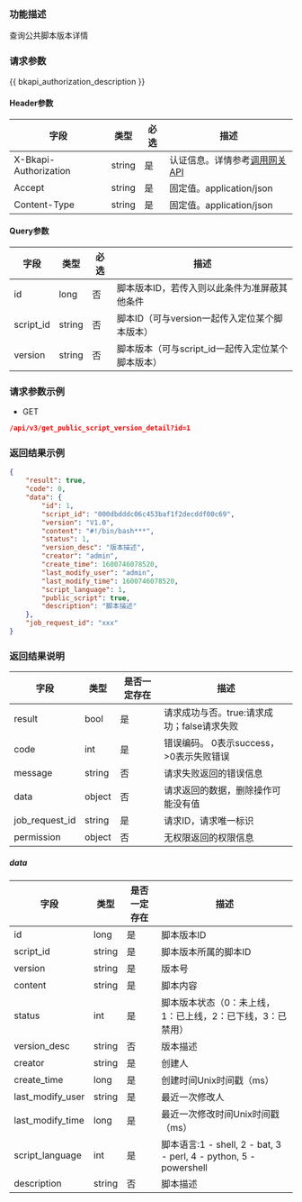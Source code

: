 ### 功能描述

查询公共脚本版本详情

### 请求参数

{{ bkapi_authorization_description }}

#### Header参数

| 字段                    | 类型     | 必选  | 描述                                                                                                                               |
|-----------------------|--------|-----|----------------------------------------------------------------------------------------------------------------------------------|
| X-Bkapi-Authorization | string | 是   | 认证信息。详情参考[调用网关 API](https://github.com/TencentBlueKing/BKDocs/blob/master/ZH/7.0/APIGateway/apigateway/use-api/use-apigw-api.md) |
| Accept                | string | 是   | 固定值。application/json                                                                                                             |
| Content-Type          | string | 是   | 固定值。application/json                                                                                                             |

#### Query参数

| 字段        | 类型     | 必选  | 描述                            |
|-----------|--------|-----|-------------------------------|
| id        | long   | 否   | 脚本版本ID，若传入则以此条件为准屏蔽其他条件       |
| script_id | string | 否   | 脚本ID（可与version一起传入定位某个脚本版本）   |
| version   | string | 否   | 脚本版本（可与script_id一起传入定位某个脚本版本） |

### 请求参数示例

- GET

```json
/api/v3/get_public_script_version_detail?id=1
```

### 返回结果示例

```json
{
    "result": true,
    "code": 0,
    "data": {
        "id": 1,
        "script_id": "000dbdddc06c453baf1f2decddf00c69",
        "version": "V1.0",
        "content": "#!/bin/bash***",
        "status": 1,
        "version_desc": "版本描述",
        "creator": "admin",
        "create_time": 1600746078520,
        "last_modify_user": "admin",
        "last_modify_time": 1600746078520,
        "script_language": 1,
        "public_script": true,
        "description": "脚本描述"
    },
    "job_request_id": "xxx"
}
```

### 返回结果说明

| 字段             | 类型     | 是否一定存在 | 描述                         |
|----------------|--------|--------|----------------------------|
| result         | bool   | 是      | 请求成功与否。true:请求成功；false请求失败 |
| code           | int    | 是      | 错误编码。 0表示success，>0表示失败错误  |
| message        | string | 否      | 请求失败返回的错误信息                |
| data           | object | 否      | 请求返回的数据，删除操作可能没有值          |
| job_request_id | string | 是      | 请求ID，请求唯一标识                |
| permission     | object | 否      | 无权限返回的权限信息                 |

##### data

| 字段               | 类型     | 是否一定存在 | 描述                                                            |
|------------------|--------|--------|---------------------------------------------------------------|
| id               | long   | 是      | 脚本版本ID                                                        |
| script_id        | string | 是      | 脚本版本所属的脚本ID                                                   |
| version          | string | 是      | 版本号                                                           |
| content          | string | 是      | 脚本内容                                                          |
| status           | int    | 是      | 脚本版本状态（0：未上线，1：已上线，2：已下线，3：已禁用）                               |
| version_desc     | string | 否      | 版本描述                                                          |
| creator          | string | 是      | 创建人                                                           |
| create_time      | long   | 是      | 创建时间Unix时间戳（ms）                                               |
| last_modify_user | string | 是      | 最近一次修改人                                                       |
| last_modify_time | long   | 是      | 最近一次修改时间Unix时间戳（ms）                                           |
| script_language  | int    | 是      | 脚本语言:1 - shell, 2 - bat, 3 - perl, 4 - python, 5 - powershell |
| description      | string | 否      | 脚本描述                                                          |
